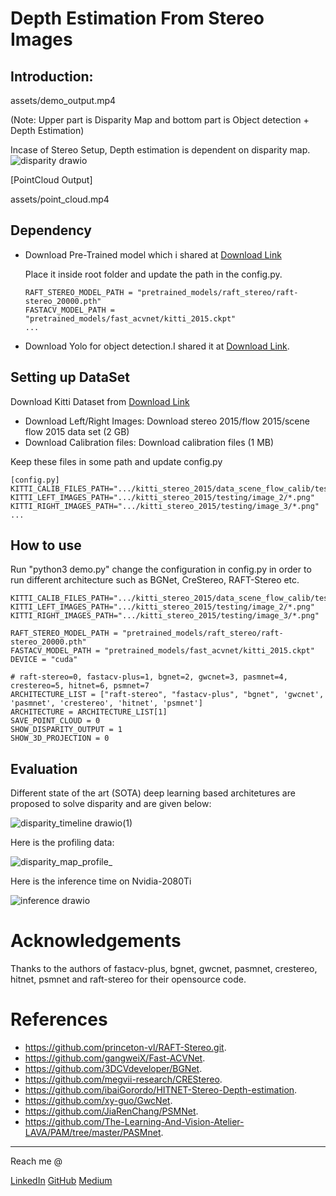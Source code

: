 # Depth Estimation From Stereo Images

## Introduction:
assets/demo_output.mp4

(Note: Upper part is Disparity Map and bottom part is Object detection + Depth Estimation)

Incase of Stereo Setup, Depth estimation is dependent on disparity map.
![disparity drawio](https://user-images.githubusercontent.com/22910010/221393481-38847a4e-3c24-4daf-a803-e948051be575.png)

[PointCloud Output]

assets/point_cloud.mp4

## Dependency

- Download Pre-Trained model which i shared at [Download Link](https://drive.google.com/drive/folders/1j9DHSvIqM41vMVLlJomt8WRGRgBa_5h1?usp=share_link)

    Place it inside root folder and update the path in the config.py.

    ```
    RAFT_STEREO_MODEL_PATH = "pretrained_models/raft_stereo/raft-stereo_20000.pth"
    FASTACV_MODEL_PATH = "pretrained_models/fast_acvnet/kitti_2015.ckpt"
    ...
    ```

- Download Yolo for object detection.I shared it at [Download Link](https://drive.google.com/file/d/1onQwWb4lrJ4a-OLLHcgwM0YD6-H9U6rh/view?usp=share_link).

## Setting up DataSet
Download Kitti Dataset from [Download Link](https://www.cvlibs.net/datasets/kitti/eval_scene_flow.php?benchmark=stereo)

 - Download Left/Right Images: Download stereo 2015/flow 2015/scene flow 2015 data set (2 GB)
 - Download Calibration files: Download calibration files (1 MB)

Keep these files in some path and update config.py


```
[config.py]
KITTI_CALIB_FILES_PATH=".../kitti_stereo_2015/data_scene_flow_calib/testing/calib_cam_to_cam/*.txt"
KITTI_LEFT_IMAGES_PATH=".../kitti_stereo_2015/testing/image_2/*.png"
KITTI_RIGHT_IMAGES_PATH=".../kitti_stereo_2015/testing/image_3/*.png"
...
```

## How to use


Run "python3 demo.py" change the configuration in config.py in order to run different architecture such as BGNet, CreStereo, RAFT-Stereo etc.

```
KITTI_CALIB_FILES_PATH=".../kitti_stereo_2015/data_scene_flow_calib/testing/calib_cam_to_cam/*.txt"
KITTI_LEFT_IMAGES_PATH=".../kitti_stereo_2015/testing/image_2/*.png"
KITTI_RIGHT_IMAGES_PATH=".../kitti_stereo_2015/testing/image_3/*.png"

RAFT_STEREO_MODEL_PATH = "pretrained_models/raft_stereo/raft-stereo_20000.pth"
FASTACV_MODEL_PATH = "pretrained_models/fast_acvnet/kitti_2015.ckpt"
DEVICE = "cuda"

# raft-stereo=0, fastacv-plus=1, bgnet=2, gwcnet=3, pasmnet=4, crestereo=5, hitnet=6, psmnet=7
ARCHITECTURE_LIST = ["raft-stereo", "fastacv-plus", "bgnet", 'gwcnet', 'pasmnet', 'crestereo', 'hitnet', 'psmnet']
ARCHITECTURE = ARCHITECTURE_LIST[1]
SAVE_POINT_CLOUD = 0
SHOW_DISPARITY_OUTPUT = 1
SHOW_3D_PROJECTION = 0
```

## Evaluation
Different state of the art (SOTA) deep learning based architetures are proposed to solve disparity and are given below:

![disparity_timeline drawio(1)](https://user-images.githubusercontent.com/22910010/221393628-17f66ca6-7255-45a4-8faf-46d768075a32.png)

Here is the profiling data:

![disparity_map_profile_](https://user-images.githubusercontent.com/22910010/221400837-5ad3ae24-f23f-420a-9b4d-8328c1499c21.png)

Here is the inference time on Nvidia-2080Ti

![inference drawio](https://user-images.githubusercontent.com/22910010/221400886-c5ed6e1b-1e7e-4bcd-b6d9-5709f4503863.png)

# Acknowledgements
  Thanks to the authors of fastacv-plus, bgnet, gwcnet, pasmnet, crestereo, hitnet, psmnet and raft-stereo for their opensource code.
 
# References
- https://github.com/princeton-vl/RAFT-Stereo.git.
- https://github.com/gangweiX/Fast-ACVNet.
- https://github.com/3DCVdeveloper/BGNet.
- https://github.com/megvii-research/CREStereo.
- https://github.com/ibaiGorordo/HITNET-Stereo-Depth-estimation.
- https://github.com/xy-guo/GwcNet.
- https://github.com/JiaRenChang/PSMNet.
- https://github.com/The-Learning-And-Vision-Atelier-LAVA/PAM/tree/master/PASMnet.

---
Reach me @

[LinkedIn](https://www.linkedin.com/in/satya1507/) [GitHub](https://github.com/satya15july) [Medium](https://medium.com/@satya15july_11937)






